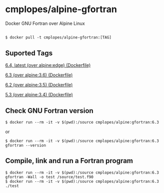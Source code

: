 # cmplopes/alpine-gfortran
Docker GNU Fortran over Alpine Linux

## 
```
$ docker pull -t cmplopes/alpine-gfortran:[TAG]
```

## Suported Tags

[6.4, latest (over alpine:edge) (Dockerfile)](https://github.com/cmplopes/alpine-gfortran/6.4)

[6.3 (over alpine:3.6) (Dockerfile)](https://github.com/cmplopes/alpine-gfortran/6.3)

[6.2 (over alpine:3.5) (Dockerfile)](https://github.com/cmplopes/alpine-gfortran/6.2)

[5.3 (over alpine:3.4) (Dockerfile)](https://github.com/cmplopes/alpine-gfortran/5.3)


## Check GNU Fortran version
```
$ docker run --rm -it -v $(pwd):/source cmplopes/alpine:gfortran:6.3
```
or
```
$ docker run --rm -it -v $(pwd):/source cmplopes/alpine:gfortran:6.3 gfortran --version
```

## Compile, link and run a Fortran program
```
$ docker run --rm -it -v $(pwd):/source cmplopes/alpine:gfortran:6.3 gfortran -Wall -o test /source/test.f90
$ docker run --rm -it -v $(pwd):/source cmplopes/alpine:gfortran:6.3 ./test
```
